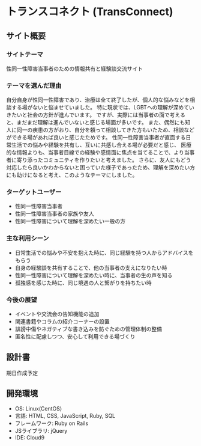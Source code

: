 # トランスコネクト (TransConnect)

## サイト概要

### サイトテーマ
性同一性障害当事者のための情報共有と経験談交流サイト

### テーマを選んだ理由
自分自身が性同一性障害であり、治療は全て終了したが、個人的な悩みなどを相談する場がないと悩ませていました。
特に現状では、LGBTへの理解が深めていきたいと社会の方針が進んでいます。
ですが、実際には当事者の面で考えると、まだまだ理解は進んでいないと感じる場面が多いです。
また、偶然にも知人に同一の疾患の方がおり、自分を頼って相談してきた方もいたため、相談などができる場があれば良いと感じたためです。
性同一性障害当事者が直面する日常生活での悩みや経験を共有し、互いに共感し合える場が必要だと感じ、
医療的な情報よりも、当事者目線での経験や感情面に焦点を当てることで、より当事者に寄り添ったコミュニティを作りたいと考えました。
さらに、友人にもどう対応したら良いかわからないと困っていた様子であったため、理解を深めたい方にも助けになると考え、このようなテーマにしました。

### ターゲットユーザー

- 性同一性障害当事者
- 性同一性障害当事者の家族や友人
- 性同一性障害について理解を深めたい一般の方

### 主な利用シーン

- 日常生活での悩みや不安を抱えた時に、同じ経験を持つ人からアドバイスをもらう
- 自身の経験談を共有することで、他の当事者の支えになりたい時
- 性同一性障害について理解を深めたい時に、当事者の生の声を知る
- 孤独感を感じた時に、同じ境遇の人と繋がりを持ちたい時

### 今後の展望

- イベントや交流会の告知機能の追加
- 関連書籍やコラムの紹介コーナーの設置
- 誹謗中傷やネガティブな書き込みを防ぐための管理体制の整備
- 匿名性に配慮しつつ、安心して利用できる場づくり

## 設計書
期日作成予定


## 開発環境

- OS: Linux(CentOS)
- 言語: HTML, CSS, JavaScript, Ruby, SQL
- フレームワーク: Ruby on Rails
- JSライブラリ: jQuery
- IDE: Cloud9
